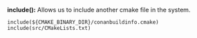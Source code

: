**include():** Allows us to include another cmake file in the system.

```
include(${CMAKE_BINARY_DIR}/conanbuildinfo.cmake)
include(src/CMakeLists.txt)
```